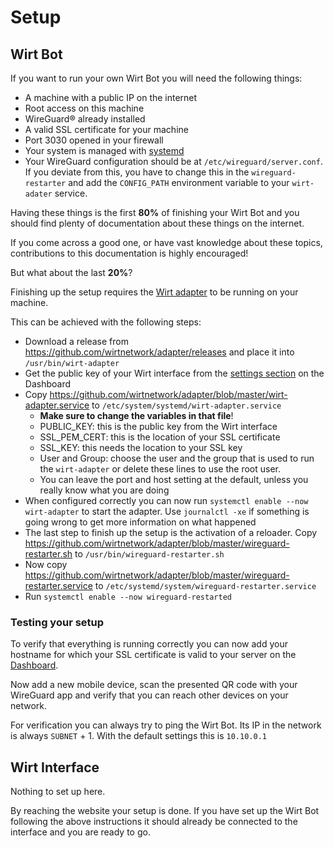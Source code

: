 # Setup

## Wirt Bot

If you want to run your own Wirt Bot you will need the following things:

- A machine with a public IP on the internet
- Root access on this machine
- WireGuard® already installed
- A valid SSL certificate for your machine
- Port 3030 opened in your firewall
- Your system is managed with [systemd](https://en.wikipedia.org/wiki/Systemd)
- Your WireGuard configuration should be at `/etc/wireguard/server.conf`. If you deviate from this, you have to change this in the `wireguard-restarter` and add the `CONFIG_PATH` environment variable to your `wirt-adater` service.

Having these things is the first **80%** of finishing your Wirt Bot and you should find plenty of documentation about these things on the internet.

If you come across a good one, or have vast knowledge about these topics, contributions to this documentation is highly encouraged!

But what about the last **20%**?

Finishing up the setup requires the [Wirt adapter](https://github.com/wirtnetwork/adapter/) to be running on your machine.

This can be achieved with the following steps:

- Download a release from https://github.com/wirtnetwork/adapter/releases and place it into `/usr/bin/wirt-adapter`
- Get the public key of your Wirt interface from the [settings section](https://wirt.network/dashboard) on the Dashboard
- Copy https://github.com/wirtnetwork/adapter/blob/master/wirt-adapter.service to `/etc/system/systemd/wirt-adapter.service`
  - **Make sure to change the variables in that file**!
  - PUBLIC_KEY: this is the public key from the Wirt interface
  - SSL_PEM_CERT: this is the location of your SSL certificate
  - SSL_KEY: this needs the location to your SSL key
  - User and Group: choose the user and the group that is used to run the `wirt-adapter` or delete these lines to use the root user.
  - You can leave the port and host setting at the default, unless you really know what you are doing
- When configured correctly you can now run `systemctl enable --now wirt-adapter` to start the adapter. Use `journalctl -xe` if something is going wrong to get more information on what happened
- The last step to finish up the setup is the activation of a reloader. Copy https://github.com/wirtnetwork/adapter/blob/master/wireguard-restarter.sh to `/usr/bin/wireguard-restarter.sh`
- Now copy https://github.com/wirtnetwork/adapter/blob/master/wireguard-restarter.service to `/etc/systemd/system/wireguard-restarter.service`
- Run `systemctl enable --now wireguard-restarted`

### Testing your setup

To verify that everything is running correctly you can now add your hostname for which your SSL certificate is valid to your server on the [Dashboard](https://wirt.network/dashboard).

Now add a new mobile device, scan the presented QR code with your WireGuard app and verify that you can reach other devices on your network.

For verification you can always try to ping the Wirt Bot. Its IP in the network is always `SUBNET` + 1. With the default settings this is `10.10.0.1`

## Wirt Interface

Nothing to set up here.

By reaching the website your setup is done. If you have set up the Wirt Bot following the above instructions it should already be connected to the interface and you are ready to go.
